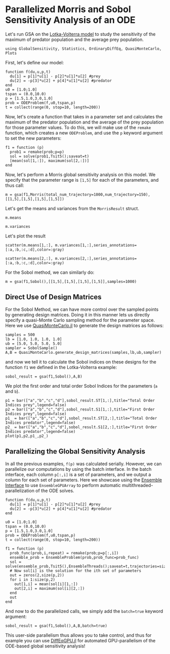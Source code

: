 # Parallelized Morris and Sobol Sensitivity Analysis of an ODE

Let's run GSA on the [Lotka-Volterra model](https://en.wikipedia.org/wiki/Lotka%E2%80%93Volterra_equations) to study the sensitivity of the maximum of predator population and the average prey population.

```@example ode
using GlobalSensitivity, Statistics, OrdinaryDiffEq, QuasiMonteCarlo, Plots
```

First, let's define our model:

```@example ode
function f(du,u,p,t)
  du[1] = p[1]*u[1] - p[2]*u[1]*u[2] #prey
  du[2] = -p[3]*u[2] + p[4]*u[1]*u[2] #predator
end
u0 = [1.0;1.0]
tspan = (0.0,10.0)
p = [1.5,1.0,3.0,1.0]
prob = ODEProblem(f,u0,tspan,p)
t = collect(range(0, stop=10, length=200))
```

Now, let's create a function that takes in a parameter set and calculates the maximum of the predator population and the
average of the prey population for those parameter values. To do this, we will make use of the `remake` function, which
creates a new `ODEProblem`, and use the `p` keyword argument to set the new parameters:

```@example ode
f1 = function (p)
  prob1 = remake(prob;p=p)
  sol = solve(prob1,Tsit5();saveat=t)
  [mean(sol[1,:]), maximum(sol[2,:])]
end
```

Now, let's perform a Morris global sensitivity analysis on this model. We specify that the parameter range is
`[1,5]` for each of the parameters, and thus call:

```@example ode
m = gsa(f1,Morris(total_num_trajectory=1000,num_trajectory=150),[[1,5],[1,5],[1,5],[1,5]])
```

Let's get the means and variances from the `MorrisResult` struct.

```@example ode
m.means
```

```@example ode
m.variances
```

Let's plot the result

```@example ode
scatter(m.means[1,:], m.variances[1,:],series_annotations=[:a,:b,:c,:d],color=:gray)
```

```@example ode
scatter(m.means[2,:], m.variances[2,:],series_annotations=[:a,:b,:c,:d],color=:gray)
```

For the Sobol method, we can similarly do:

```@example ode
m = gsa(f1,Sobol(),[[1,5],[1,5],[1,5],[1,5]],samples=1000)
```

## Direct Use of Design Matrices

For the Sobol Method, we can have more control over the sampled points by generating design matrices.
Doing it in this manner lets us directly specify a quasi-Monte Carlo sampling method for the parameter space. Here
we use [QuasiMonteCarlo.jl](https://docs.sciml.ai/QuasiMonteCarlo/stable/) to generate the design matrices
as follows:

```@example ode
samples = 500
lb = [1.0, 1.0, 1.0, 1.0]
ub = [5.0, 5.0, 5.0, 5.0]
sampler = SobolSample()
A,B = QuasiMonteCarlo.generate_design_matrices(samples,lb,ub,sampler)
```

and now we tell it to calculate the Sobol indices on these designs for the function `f1` we defined in the Lotka-Volterra example:

```@example ode
sobol_result = gsa(f1,Sobol(),A,B)
```

We plot the first order and total order Sobol Indices for the parameters (`a` and `b`).

```@example ode
p1 = bar(["a","b","c","d"],sobol_result.ST[1,:],title="Total Order Indices prey",legend=false)
p2 = bar(["a","b","c","d"],sobol_result.S1[1,:],title="First Order Indices prey",legend=false)
p1_ = bar(["a","b","c","d"],sobol_result.ST[2,:],title="Total Order Indices predator",legend=false)
p2_ = bar(["a","b","c","d"],sobol_result.S1[2,:],title="First Order Indices predator",legend=false)
plot(p1,p2,p1_,p2_)
```

## Parallelizing the Global Sensitivity Analysis

In all the previous examples, `f(p)` was calculated serially. However, we can parallelize our computations
by using the batch interface. In the batch interface, each column `p[:,i]` is a set of parameters, and we output
a column for each set of parameters. Here we showcase using the [Ensemble Interface](https://docs.sciml.ai/DiffEqDocs/stable/features/ensemble/) to use
`EnsembleGPUArray` to perform automatic multithreaded-parallelization of the ODE solves.

```@example ode
function f(du,u,p,t)
  du[1] = p[1]*u[1] - p[2]*u[1]*u[2] #prey
  du[2] = -p[3]*u[2] + p[4]*u[1]*u[2] #predator
end

u0 = [1.0;1.0]
tspan = (0.0,10.0)
p = [1.5,1.0,3.0,1.0]
prob = ODEProblem(f,u0,tspan,p)
t = collect(range(0, stop=10, length=200))

f1 = function (p)
  prob_func(prob,i,repeat) = remake(prob;p=p[:,i])
  ensemble_prob = EnsembleProblem(prob,prob_func=prob_func)
  sol = solve(ensemble_prob,Tsit5(),EnsembleThreads();saveat=t,trajectories=size(p,2))
  # Now sol[i] is the solution for the ith set of parameters
  out = zeros(2,size(p,2))
  for i in 1:size(p,2)
    out[1,i] = mean(sol[i][1,:])
    out[2,i] = maximum(sol[i][2,:])
  end
  out
end
```

And now to do the parallelized calls, we simply add the `batch=true` keyword argument:

```@example ode
sobol_result = gsa(f1,Sobol(),A,B,batch=true)
```

This user-side parallelism thus allows you to take control, and thus for example you can use
[DiffEqGPU.jl](https://github.com/SciML/DiffEqGPU.jl) for automated GPU-parallelism of
the ODE-based global sensitivity analysis!
